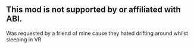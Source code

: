 ## This mod is not supported by or affiliated with ABI.

Was requested by a friend of mine cause they hated drifting around whilst sleeping in VR
